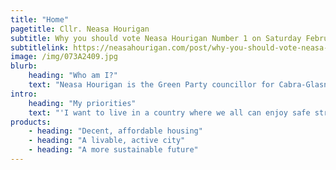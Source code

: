 ```yaml
---
title: "Home"
pagetitle: Cllr. Neasa Hourigan
subtitle: Why you should vote Neasa Hourigan Number 1 on Saturday February 8th.
subtitlelink: https://neasahourigan.com/post/why-you-should-vote-neasa-hourigan-number-1-on-saturday-february-8th/ 
image: /img/073A2409.jpg
blurb:
    heading: "Who am I?"
    text: "Neasa Hourigan is the Green Party councillor for Cabra-Glasnevin and the Green Party candidate in Dublin Central for the General Election. She is a mother of three and a full time carer for her oldest child. She has a professional background as a specialist in creating sustainable communities and was a university lecturer in environmental development and design. She and her family have lived in Cabra, Dublin 7 for 15 years."
intro:
    heading: "My priorities"
    text: "'I want to live in a country where we all can enjoy safe streets, a decent roof over our heads, peace and equal opportunities. I believe passionately that green principles are a pathway towards a more compassionate, equitable and environmentally responsible society. If you want a better future for you, your family, children and neighbours and aspire to make our communities the best place to live in Dublin then I would love you to consider supporting me in the upcoming general election."
products:
    - heading: "Decent, affordable housing"
    - heading: "A livable, active city"
    - heading: "A more sustainable future"
---
```


